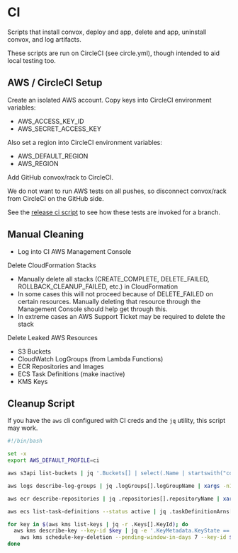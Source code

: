# CI

Scripts that install convox, deploy and app, delete and app, uninstall convox, and log artifacts.

These scripts are run on CircleCI (see circle.yml), though intended to aid local testing too.

## AWS / CircleCI Setup

Create an isolated AWS account. Copy keys into CircleCI environment variables:

- AWS_ACCESS_KEY_ID
- AWS_SECRET_ACCESS_KEY

Also set a region into CircleCI environment variables:

- AWS_DEFAULT_REGION
- AWS_REGION

Add GitHub convox/rack to CircleCI. 

We do not want to run AWS tests on all pushes, so disconnect convox/rack from CircleCI on the GitHub side.

See the [release ci script](https://github.com/convox/release/blob/master/bin/ci) to see how these tests are invoked for a branch.

## Manual Cleaning

* Log into CI AWS Management Console

Delete CloudFormation Stacks

* Manually delete all stacks (CREATE_COMPLETE, DELETE_FAILED, ROLLBACK_CLEANUP_FAILED, etc.) in CloudFormation
* In some cases this will not proceed because of DELETE_FAILED on certain resources. Manually deleting that resource through the Management Console should help get through this.
* In extreme cases an AWS Support Ticket may be required to delete the stack

Delete Leaked AWS Resources

* S3 Buckets
* CloudWatch LogGroups (from Lambda Functions)
* ECR Repositories and Images
* ECS Task Definitions (make inactive)
* KMS Keys

## Cleanup Script

If you have the `aws` cli configured with CI creds and the `jq` utility, this script may work.

```bash
#!/bin/bash

set -x
export AWS_DEFAULT_PROFILE=ci

aws s3api list-buckets | jq '.Buckets[] | select(.Name | startswith("convox") or startswith("httpd")) | .Name' | xargs -n1 -I{} aws s3 rb --force s3://{}

aws logs describe-log-groups | jq .logGroups[].logGroupName | xargs -n1 aws logs delete-log-group --log-group-name

aws ecr describe-repositories | jq .repositories[].repositoryName | xargs -n1 aws ecr delete-repository --force --repository-name

aws ecs list-task-definitions --status active | jq .taskDefinitionArns[] | xargs -n1 aws ecs deregister-task-definition --task-definition

for key in $(aws kms list-keys | jq -r .Keys[].KeyId); do
  aws kms describe-key --key-id $key | jq -e '.KeyMetadata.KeyState == "Disabled"' && \
    aws kms schedule-key-deletion --pending-window-in-days 7 --key-id $key
done
```